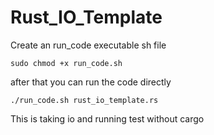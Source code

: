 # Rust_IO_Template

Create an run_code executable sh file
```
sudo chmod +x run_code.sh
```

after that you can run the code directly
```
./run_code.sh rust_io_template.rs
```

This is taking io and running test without cargo
